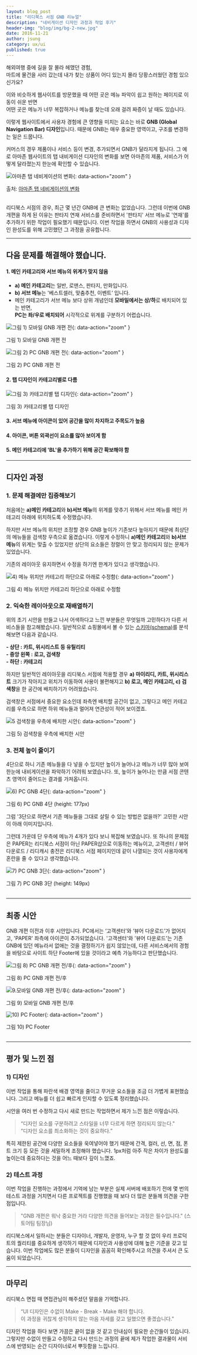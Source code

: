 ```yaml
---
layout: blog_post
title: "리디북스 서점 GNB 리뉴얼"
description: "네비게이션 디자인 과정과 작업 후기"
header-img: "blog/img/bg-2-new.jpg"
date: 2016-11-21
author: jsung
category: ux/ui
published: true
---
```




해외여행 중에 길을 잘 몰라 헤맸던 경험,<br>
마트에 물건을 사러 갔는데 내가 찾는 상품이 어디 있는지 몰라 당황스러웠던 경험 있으신가요?<br>

이와 비슷하게 웹사이트를 방문했을 때 어떤 곳은 메뉴 파악이 쉽고 원하는 페이지로 이동이 쉬운 반면 <br>
어떤 곳은 메뉴가 너무 복잡하거나 메뉴를 찾는데 오래 걸려 짜증이 날 때도 있습니다.

이렇게 웹사이트에서 사용자 경험에 큰 영향을 미치는 요소는 바로 **GNB (Global Navigation Bar) 디자인**입니다.
때문에 GNB는 매우 중요한 영역이고, 구조를 변경하는 일은 드뭅니다.<br>

커머스의 경우 제품이나 서비스 등이 변경, 추가되면서 GNB가 달라지게 됩니다.
그 예로 아마존 웹사이트의 탭 내비게이션 디자인의 변화를 보면 아마존의 제품, 서비스가 어떻게 달라졌는지 한눈에 확인할 수 있습니다.

![아마존 탭 네비게이션의 변화](/blog/img/2016-10-13/amazon.jpg){: data-action="zoom" }
<figcaption>출처: <a href="http://www.flickr.com/photos/rclark/">아마존 탭 네비게이션의 변화</a></figcaption><br>


리디북스 서점의 경우, 최근 몇 년간 GNB에 큰 변화는 없었습니다.
그런데 이번에 GNB 개편을 하게 된 이유는 판타지 연재 서비스를 준비하면서 '판타지' 서브 메뉴로 '연재'를 추가하기 위한 작업이 필요했기 때문입니다.
이번 작업을 하면서 GNB의 사용성과 디자인 완성도를 위해 고민했던 그 과정을 공유합니다.

---


## 다음 문제를 해결해야 했습니다.

#### 1. 메인 카테고리와 서브 메뉴의 위계가 맞지 않음
- **a) 메인 카테고리**는 일반, 로맨스, 판타지, 만화입니다.
- **b) 서브 메뉴**는 '베스트셀러, 맞춤추천, 이벤트’ 입니다.
- 메인 카테고리가 서브 메뉴 보다 상위 개념인데 **모바일에서는 상/하**로 배치되어 있는 반면,<br>
  **PC는 좌/우로 배치되어** 시각적으로 위계를 구분하기 어렵습니다.

![그림 1) 모바일 GNB 개편 전](/blog/img/2016-10-13/before_m_bg.png){: data-action="zoom" }
<figcaption>그림 1) 모바일 GNB 개편 전</figcaption>

![그림 2) PC GNB 개편 전](/blog/img/2016-10-13/before_pc_bg.png){: data-action="zoom" }
<figcaption>그림 2) PC GNB 개편 전</figcaption>


#### 2. 탭 디자인이 카테고리별로 다름

![그림 3) 카테고리별 탭 디자인](/blog/img/2016-10-13/categories_design_bg_2.png){: data-action="zoom" }
<figcaption>그림 3) 카테고리별 탭 디자인</figcaption>


#### 3. 서브 메뉴에 아이콘이 있어 공간을 많이 차지하고 주목도가 높음

#### 4. 아이콘, 버튼 외곽선이 요소를 많아 보이게 함

#### 5. 메인 카테고리에 'BL'을 추가하기 위해 공간 확보해야 함

---


## 디자인 과정

### 1. 문제 해결에만 집중해보기

처음에는 **a)메인 카테고리**와 **b)서브 메뉴**의 위계를 맞추기 위해서 서브 메뉴를 메인 카테고리 아래에 위치하도록 수정했습니다.

하지만 서브 메뉴의 위치만 조정할 경우 GNB 높이가 기존보다 높아지기 때문에 최상단의 메뉴들을 검색창 우측으로 옮겼습니다.
이렇게 수정하니 **a)메인 카테고리**와 **b)서브 메뉴**의 위계는 맞출 수 있었지만 상단의 요소들은 정렬이 안 맞고 정리되지 않는 문제가 있었습니다.

기존의 레이아웃 유지하면서 수정을 하기엔 한계가 있다고 생각했습니다.


![4) 메뉴 위치만 카테고리 하단으로 아래로 수정함](/blog/img/2016-10-13/design_a.png){: data-action="zoom" }
<figcaption>그림 4) 메뉴 위치만 카테고리 하단으로 아래로 수정함</figcaption>




### 2. 익숙한 레이아웃으로 재배열하기

위의 초기 시안을 만들고 나서 어색하다고 느낀 부분들은 무엇일까 고민하다가 다른 서비스들을 참고해봤습니다.
일반적으로 쇼핑몰에서 볼 수 있는 [스키마(schema)](https://wikipedia.org/wiki/Schema_%28psychology%29)를 분석해보면 다음과 같습니다.

**- 상단 : 카트, 위시리스트 등 유틸리티**<br>
**- 중앙 왼쪽 : 로고, 검색창**<br>
**- 하단 : 카테고리**

하지만 일반적인 레이아웃을 리디북스 서점에 적용할 경우
**a) 마이리디, 카트, 위시리스트** 크기가 작아지고 위치가 이동하여 사용이 불편해지고
**b) 로고, 메인 카테고리, c) 검색창**을 한 공간에 배치하기가 어려웠습니다.<br>

검색창은 서점에서 중요한 요소인데 좌측엔 배치할 공간이 없고,
그렇다고 메인 카테고리를 우측으로 하면 하위 메뉴들과 멀어져 연관성이 적어 보이겠죠.

![5 검색창을 우측에 배치한 시안](/blog/img/2016-10-13/design_b.png){: data-action="zoom" }
<figcaption>그림 5) 검색창을 우측에 배치한 시안</figcaption>




### 3. 전체 높이 줄이기

4단으로 하니 기존 메뉴들을 다 넣을 수 있지만 높이가 늘어나고 메뉴가 너무 많아 보여 한눈에 내비게이션을 파악하기 어려워 보였습니다.
또, 높이가 늘어나는 만큼 서점 콘텐츠 영역이 줄어드는 결과를 가져옵니다.

![6) PC GNB 4단](/blog/img/2016-10-13/design_d_4.png){: data-action="zoom" }
<figcaption>그림 6) PC GNB 4단 (height: 177px)</figcaption>

그럼 '3단으로 하면서 기존 메뉴들을 그대로 살릴 수 있는 방법은 없을까?'
고민한 시안이 아래 이미지입니다.<br>

그런데 가운데 단 우측에 메뉴가 4개가 있다 보니 복잡해 보였습니다.
또 하나의 문제점은 PAPER는 리디북스 서점이 아닌 PAPER샵으로 이동하는 메뉴이고,
고객센터 / 뷰어 다운로드 / 리디캐시 충전은 리디북스 서점 페이지인데 같이 나열되는 것이 사용자에게 혼란을 줄 수 있다고 생각했습니다.


![7) PC GNB 3단](/blog/img/2016-10-13/design_d_3.png){: data-action="zoom" }
<figcaption>그림 7) PC GNB 3단 (height: 149px)</figcaption><br>

---


## 최종 시안
GNB 개편 이전과 이후 시안입니다.
PC에서는 ‘고객센터’와 ‘뷰어 다운로드’가 없어지고, 'PAPER' 좌측에 아이콘이 추가되었습니다.
'고객센터'와 '뷰어 다운로드'는 기존 GNB에 있던 메뉴라서 없애는 것을 결정하기가 쉽지 않았는데, 다른 서비스에서의 경험을 바탕으로 사이트 하단 Footer에 있을 것이라고 예측 가능하다고 판단했습니다.

![그림 8) PC GNB 개편 전/후](/blog/img/2016-10-13/result_pc_bg.png){: data-action="zoom" }
<figcaption>그림 8) PC GNB 개편 전/후</figcaption>


![9.모바일 GNB 개편 전/후](/blog/img/2016-10-13/result_m_bg.png){: data-action="zoom" }
<figcaption>그림 9) 모바일 GNB 개편 전/후</figcaption>


![10) PC Footer](/blog/img/2016-10-13/footer.png){: data-action="zoom" }
<figcaption>그림 10) PC Footer</figcaption><br>

---


## 평가 및 느낀 점

### 1) 디자인
이번 작업을 통해 파란색 배경 영역을 줄이고 무거운 요소들을 조금 더 가볍게 표현했습니다.
그리고 메뉴를 더 쉽고 빠르게 인지할 수 있도록 정리했습니다.<br>

시안을 여러 번 수정하고 다시 새로 만드는 작업하면서 제가 느낀 점은 이렇습니다.<br>

> “디자인 요소를 구분하려고 스타일을 너무 다르게 하면 정리되지 않는다."<br>
> “디자인 요소를 최소화하는 것이 중요하다.”

특히 제한된 공간에 다양한 요소들을 욱여넣어야 했기 때문에
간격, 컬러, 선, 면, 점, 폰트 크기 등 모든 것을 세밀하게 조정해야 했습니다.
1px처럼 아주 작은 차이가 완성도를 높이는데 중요하다는 것을 어느 때보다 깊이 느꼈죠.



### 2) 테스트 과정

이번 작업을 진행하는 과정에서 기억에 남는 부분은 실제 서버에 배포하기 전에 몇 번의 테스트 과정을 거치면서
다른 프로젝트를 진행했을 때 보다 더 많은 분들께 의견을 구한 점입니다.

> "GNB 개편은 워낙 중요한 거라 다양한 의견을 들어보는 과정은 필수입니다."
> (스토어팀 팀장님)

리디북스에서 일하시는 분들은 디자이너, 개발자, 운영자, 누구 할 것 없이
우리 프로덕트의 퀄리티를 중요하게 생각하기 때문에 디자인과 사용성에 대해 높은 기준을 갖고 있습니다.
이번 작업에도 많은 분들이 디자인을 꼼꼼히 확인해주시고 의견을 주셔서 큰 도움이 되었습니다.<br>

---


## 마무리
리디북스 면접 때 면접관님이 해주셨던 말씀을 기억합니다.

> “UI 디자인은 수없이 Make - Break - Make 해야 합니다. <br>
 이 과정을 귀찮게 생각하지 않는 마음 자세를 갖고 일했으면 좋겠습니다."

디자인 작업을 하다 보면 가끔은 끝이 없을 것 같고 인내심이 필요한 순간들이 있습니다.
그렇지만 수없이 만들고 수정하고 다시 만드는 과정의 끝에 제가 작업한 결과물이 서비스에 반영되는 순간 디자이너로서 뿌듯함을 느낍니다.
